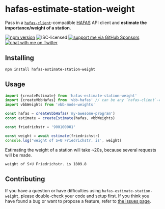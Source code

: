 # hafas-estimate-station-weight

Pass in a [`hafas-client`](https://github.com/public-transport/hafas-client#hafas-client)-compatible [HAFAS](https://de.wikipedia.org/wiki/HAFAS) API client and **estimate the importance/weight of a station**.

[![npm version](https://img.shields.io/npm/v/hafas-estimate-station-weight.svg)](https://www.npmjs.com/package/hafas-estimate-station-weight)
![ISC-licensed](https://img.shields.io/github/license/derhuerst/hafas-estimate-station-weight.svg)
[![support me via GitHub Sponsors](https://img.shields.io/badge/support%20me-donate-fa7664.svg)](https://github.com/sponsors/derhuerst)
[![chat with me on Twitter](https://img.shields.io/badge/chat%20with%20me-on%20Twitter-1da1f2.svg)](https://twitter.com/derhuerst)


## Installing

```shell
npm install hafas-estimate-station-weight
```


## Usage

```js
import {createEstimate} from 'hafas-estimate-station-weight'
import {createVbbHafas} from 'vbb-hafas' // can be any `hafas-client`-compatible client
import vbbWeights from 'vbb-mode-weights'

const hafas = createVbbHafas('my-awesome-program')
const estimate = createEstimate(hafas, vbbWeights)

const friedrichstr = '900100001'

const weight = await estimate(friedrichstr)
console.log('weight of S+U Friedrichstr. is', weight)
```

Estimating the weight of a station will take ~20s, because several requests will be made.

```
weight of S+U Friedrichstr. is 1809.8
```


## Contributing

If you have a question or have difficulties using `hafas-estimate-station-weight`, please double-check your code and setup first. If you think you have found a bug or want to propose a feature, refer to [the issues page](https://github.com/derhuerst/hafas-estimate-station-weight/issues).
